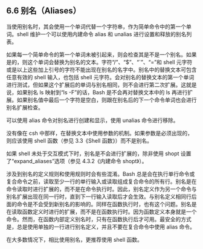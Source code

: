 ## 6.6 别名（Aliases）

当使用别名时，其会使用一个单词代替一个字符串，作为简单命令中的第一个单词。shell 维护一个可以使用内建命令 alias 和 unalias 进行设置和释放的别名列表。

如果每一个简单命令的第一个单词未被引起来，则会检查其是不是一个别名。如果是的，则这个单词会替换为别名的文本。字符“/”、“$”、“`”、“=”和 shell 元字符或是以上这些加上引号的字符不能出现在别名的名字中。别名中的替换文本可包含任意有效的 shell 输入，也包括 shell 元字符。会对别名的替换文本的第一个单词进行测试，但如果这个扩展后的单词与别名相同，则不会进行第二次扩展。这就是说，如果别名 ls 映射到“ls -F”的话，Bash 是不会再对替换文本中的 ls 再进行扩展。如果别名值中最后一个字符是空白，则跟在别名后的下一个命令单词也会进行别名扩展检查。

可以使用 alias 命令对别名进行创建和显示，使用 unalias 命令进行移除。

没有像在 csh 中那样，在替换文本中使用参数的机制。如果参数是必须出现的，则应该使用 shell 函数（参见 3.3《Shell 函数》）而不是别名。

如果 shell 未处于交互模式下时，别名是不会进行扩展的，除非使用 shopt 设置了“expand_aliases”选项（参见 4.3.2《内建命令 shopt》）。

涉及到别名的定义规则和使用规则时会有些混淆。Bash 总是会在执行单行命令或复合命令之前，读取至少一行的单行输入或读取组成复合命令的所有行。别名是在命令读取时进行扩展的，而不是在命令执行时。因此，别名定义作为另一个命令与别名扩展出现在同一行时，直到下一行输入读取后才会生效。与别名定义相同行后面的命令是不会受到新别名的影响的。同样在函数执行时，也有这个问题。别名是在读取函数定义时进行的扩展，而不是在函数执行时。因为函数定义本身就是一个命令。然而，在函数内部定义别名时，只有在函数执行后才可用。最安全的方式是，总是使用单独的一行进行别名定义，并且不要在复合命令中使用 alias 命令。

在大多数情况下，相比使用别名，更推荐使用 shell 函数。
